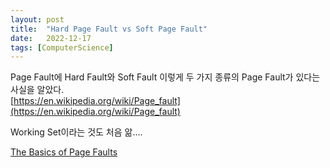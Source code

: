 ```yaml
---
layout: post
title:  "Hard Page Fault vs Soft Page Fault"
date:   2022-12-17
tags: [ComputerScience]
---            
```


Page Fault에 Hard Fault와 Soft Fault 이렇게 두 가지 종류의 Page Fault가 있다는 사실을 알았다.            
[https://en.wikipedia.org/wiki/Page_fault](https://en.wikipedia.org/wiki/Page_fault)                  
              
Working Set이라는 것도 처음 앎....        

[The Basics of Page Faults](https://techcommunity.microsoft.com/t5/ask-the-performance-team/the-basics-of-page-faults/ba-p/373120)
